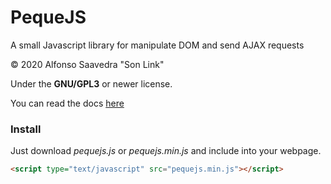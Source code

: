 # PequeJS

A small Javascript library for manipulate DOM and send AJAX requests

&copy; 2020 Alfonso Saavedra "Son Link"

Under the **GNU/GPL3** or newer license.

You can read the docs [here](https://son-link.github.io/pequejs/)

### Install

Just download *pequejs.js* or *pequejs.min.js* and include into your webpage.

```html
<script type="text/javascript" src="pequejs.min.js"></script>
```